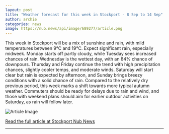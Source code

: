 ```yaml
---
layout: post
title: "Weather forecast for this week in Stockport - 8 Sep to 14 Sep"
author: archie
categories: news
image: https://nub.news/api/image/689277/article.png
---
```

This week in Stockport will be a mix of sunshine and rain, with mild temperatures between 9°C and 19°C. Expect significant rain, especially midweek. Monday starts off partly cloudy, while Tuesday sees increased chances of rain. Wednesday is the wettest day, with an 84% chance of downpours. Thursday and Friday continue the trend with high precipitation chances, slightly cooler temps, and moderate winds. Saturday will start clear but rain is expected by afternoon, and Sunday brings breezy conditions with a solid chance of rain. Compared to the relatively dry previous period, this week marks a shift towards more typical autumn weather. Commuters should be ready for delays due to rain and wind, and those with weekend plans should aim for earlier outdoor activities on Saturday, as rain will follow later.

![Article Image](https://nub.news/api/image/689277/article.png)

[Read the full article at Stockport Nub News](https://stockport.nub.news/news/weather-news/weather-forecast-for-this-week-in-stockport-8-sep-to-14-sep-271222)

---
